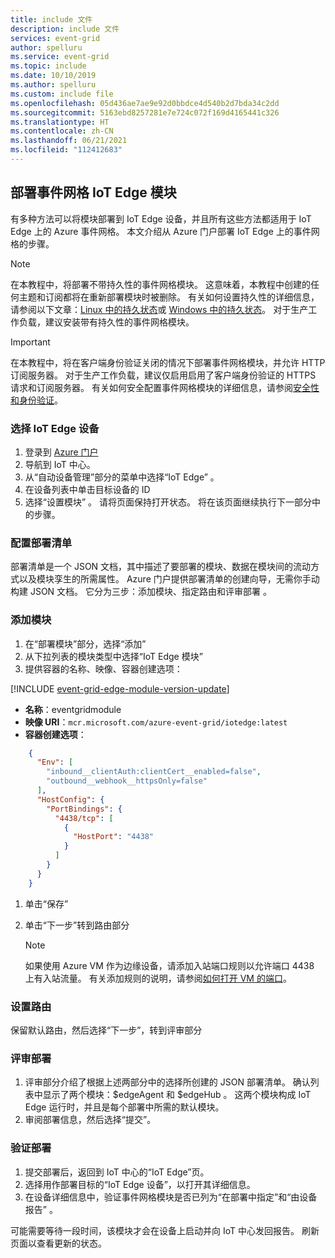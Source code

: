 ```yaml
---
title: include 文件
description: include 文件
services: event-grid
author: spelluru
ms.service: event-grid
ms.topic: include
ms.date: 10/10/2019
ms.author: spelluru
ms.custom: include file
ms.openlocfilehash: 05d436ae7ae9e92d0bbdce4d540b2d7bda34c2dd
ms.sourcegitcommit: 5163ebd8257281e7e724c072f169d4165441c326
ms.translationtype: HT
ms.contentlocale: zh-CN
ms.lasthandoff: 06/21/2021
ms.locfileid: "112412683"
---
```

## <a name="deploy-event-grid-iot-edge-module"></a>部署事件网格 IoT Edge 模块

有多种方法可以将模块部署到 IoT Edge 设备，并且所有这些方法都适用于 IoT Edge 上的 Azure 事件网格。 本文介绍从 Azure 门户部署 IoT Edge 上的事件网格的步骤。

>[!NOTE]
> 在本教程中，将部署不带持久性的事件网格模块。 这意味着，本教程中创建的任何主题和订阅都将在重新部署模块时被删除。 有关如何设置持久性的详细信息，请参阅以下文章：[Linux 中的持久状态](../edge/persist-state-linux.md)或 [Windows 中的持久状态](../edge/persist-state-windows.md)。 对于生产工作负载，建议安装带有持久性的事件网格模块。

>[!IMPORTANT]
> 在本教程中，将在客户端身份验证关闭的情况下部署事件网格模块，并允许 HTTP 订阅服务器。 对于生产工作负载，建议仅启用启用了客户端身份验证的 HTTPS 请求和订阅服务器。 有关如何安全配置事件网格模块的详细信息，请参阅[安全性和身份验证](../edge/security-authentication.md)。
 
### <a name="select-your-iot-edge-device"></a>选择 IoT Edge 设备

1. 登录到 [Azure 门户](https://portal.azure.com)
1. 导航到 IoT 中心。
1. 从“自动设备管理”部分的菜单中选择“IoT Edge” 。 
1. 在设备列表中单击目标设备的 ID
1. 选择“设置模块”  。 请将页面保持打开状态。 将在该页面继续执行下一部分中的步骤。

### <a name="configure-a-deployment-manifest"></a>配置部署清单

部署清单是一个 JSON 文档，其中描述了要部署的模块、数据在模块间的流动方式以及模块孪生的所需属性。 Azure 门户提供部署清单的创建向导，无需你手动构建 JSON 文档。  它分为三步：添加模块、指定路由和评审部署  。

### <a name="add-modules"></a>添加模块

1. 在“部署模块”部分，选择“添加” 
1. 从下拉列表的模块类型中选择“IoT Edge 模块”
1. 提供容器的名称、映像、容器创建选项：

[!INCLUDE [event-grid-edge-module-version-update](event-grid-edge-module-version-update.md)]

   * **名称**：eventgridmodule
   * **映像 URI**：`mcr.microsoft.com/azure-event-grid/iotedge:latest`
   * **容器创建选项**：

```json
    {
      "Env": [
        "inbound__clientAuth:clientCert__enabled=false",
        "outbound__webhook__httpsOnly=false"
      ],
      "HostConfig": {
        "PortBindings": {
          "4438/tcp": [
            {
              "HostPort": "4438"
            }
          ]
        }
      }
    }
```

 1. 单击“保存” 
 1. 单击“下一步”转到路由部分

    > [!NOTE]
    > 如果使用 Azure VM 作为边缘设备，请添加入站端口规则以允许端口 4438 上有入站流量。 有关添加规则的说明，请参阅[如何打开 VM 的端口](../../virtual-machines/windows/nsg-quickstart-portal.md)。


### <a name="setup-routes"></a>设置路由

 保留默认路由，然后选择“下一步”，转到评审部分

### <a name="review-deployment"></a>评审部署

1. 评审部分介绍了根据上述两部分中的选择所创建的 JSON 部署清单。 确认列表中显示了两个模块：$edgeAgent 和 $edgeHub 。 这两个模块构成 IoT Edge 运行时，并且是每个部署中所需的默认模块。
1. 审阅部署信息，然后选择“提交”。

### <a name="verify-your-deployment"></a>验证部署

1. 提交部署后，返回到 IoT 中心的“IoT Edge”页。
1. 选择用作部署目标的“IoT Edge 设备”，以打开其详细信息。
1. 在设备详细信息中，验证事件网格模块是否已列为“在部署中指定”和“由设备报告” 。

可能需要等待一段时间，该模块才会在设备上启动并向 IoT 中心发回报告。 刷新页面以查看更新的状态。